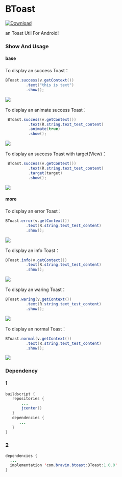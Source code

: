 # BToast

 [![Download](https://api.bintray.com/packages/bsss/maven/BToast/images/download.svg) ](https://bintray.com/bsss/maven/BToast/_latestVersion)
 
 an Toast Util For Android!
 
### Show And Usage

#### base
  
  To display an success Toast：
  
   ```Java
   BToast.success(v.getContext())
            .text("this is text")
            .show();
   ```
   
   ![](https://github.com/bravinshi/ImJack/blob/master/BToast_screen_cup/success.jpg) 
  
  
  To display an animate success Toast：
  
  ```Java
   BToast.success(v.getContext())
            .text(R.string.text_test_content)
            .animate(true)
            .show();
   ```
  ![](https://github.com/bravinshi/ImJack/blob/master/BToast_screen_cup/animate_success.gif) 
  
  
  To display an success Toast with target(View)：
  ```Java
   BToast.success(v.getContext())
            .text(R.string.text_test_content)
            .target(target)
            .show();
   ```
  ![](https://github.com/bravinshi/ImJack/blob/master/BToast_screen_cup/layout_bottom.jpg) 
  
  
#### more

To display an error Toast：
  
   ```Java
   BToast.error(v.getContext())
            .text(R.string.text_test_content)
            .show();
   ```
   
   ![](https://github.com/bravinshi/ImJack/blob/master/BToast_screen_cup/error.jpg) 
   
   To display an info Toast：
  
   ```Java
   BToast.info(v.getContext())
            .text(R.string.text_test_content)
            .show();
   ```
   
   ![](https://github.com/bravinshi/ImJack/blob/master/BToast_screen_cup/info.jpg) 
   
   To display an waring Toast：
  
   ```Java
   BToast.waring(v.getContext())
            .text(R.string.text_test_content)
            .show();
   ```
   
   ![](https://github.com/bravinshi/ImJack/blob/master/BToast_screen_cup/waring.jpg) 
   
   To display an normal Toast：
  
   ```Java
   BToast.normal(v.getContext())
            .text(R.string.text_test_content)
            .show();
   ```
   
   ![](https://github.com/bravinshi/ImJack/blob/master/BToast_screen_cup/normal.jpg) 
  
 
### Dependency
 
#### 1
 
 ```Java
 buildscript {
    repositories {
        ...
        jcenter()
    }
    dependencies {
       ...
    }
 }
```

### 2
 
  ```Java
 dependencies {
    ...
    implementation 'com.bravin.btoast:BToast:1.0.0'
 }
 ```

 